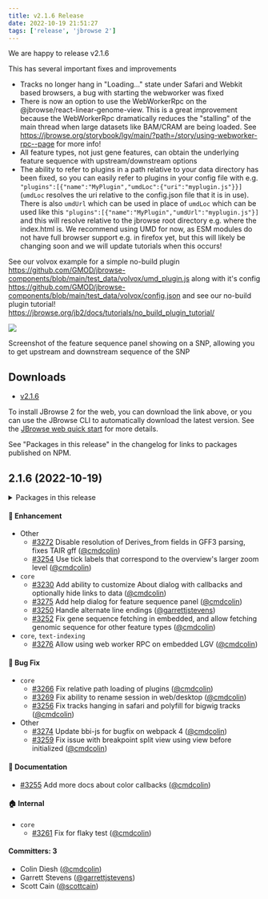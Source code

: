 ```yaml
---
title: v2.1.6 Release
date: 2022-10-19 21:51:27
tags: ['release', 'jbrowse 2']
---
```


We are happy to release v2.1.6

This has several important fixes and improvements

- Tracks no longer hang in "Loading..." state under Safari and Webkit based
  browsers, a bug with starting the webworker was fixed
- There is now an option to use the WebWorkerRpc on the
  @jbrowse/react-linear-genome-view. This is a great improvement because the
  WebWorkerRpc dramatically reduces the "stalling" of the main thread when
  large datasets like BAM/CRAM are being loaded. See
  https://jbrowse.org/storybook/lgv/main/?path=/story/using-webworker-rpc--page
  for more info!
- All feature types, not just gene features, can obtain the underlying feature
  sequence with upstream/downstream options
- The ability to refer to plugins in a path relative to your data directory
  has been fixed, so you can easily refer to plugins in your config file with
  e.g. `"plugins":[{"name":"MyPlugin","umdLoc":{"uri":"myplugin.js"}}]`
  (`umdLoc` resolves the uri relative to the config.json file that it is in
  use). There is also `umdUrl` which can be used in place of `umdLoc` which can
  be used like this `"plugins":[{"name":"MyPlugin","umdUrl":"myplugin.js"}]`
  and this will resolve relative to the jbrowse root directory e.g. where the
  index.html is. We recommend using UMD for now, as ESM modules do not have
  full browser support e.g. in firefox yet, but this will likely be changing
  soon and we will update tutorials when this occurs!

See our volvox example for a simple no-build plugin
https://github.com/GMOD/jbrowse-components/blob/main/test_data/volvox/umd_plugin.js
along with it's config
https://github.com/GMOD/jbrowse-components/blob/main/test_data/volvox/config.json
and see our no-build plugin tutorial!
https://jbrowse.org/jb2/docs/tutorials/no_build_plugin_tutorial/

![](https://user-images.githubusercontent.com/6511937/196806717-5b94a8cd-38fa-4861-9692-393158a5b2b0.png)

Screenshot of the feature sequence panel showing on a SNP, allowing you to get
upstream and downstream sequence of the SNP

## Downloads

- [v2.1.6](https://github.com/GMOD/jbrowse-components/releases/tag/v2.1.6)

To install JBrowse 2 for the web, you can download the link above, or you can
use the JBrowse CLI to automatically download the latest version. See the
[JBrowse web quick start](https://jbrowse.org/jb2/docs/quickstart_web) for more
details.

See "Packages in this release" in the changelog for links to packages published
on NPM.

## 2.1.6 (2022-10-19)

<details><summary>Packages in this release</summary>
<p>

| Package                                 | Download                                                          |
| --------------------------------------- | ----------------------------------------------------------------- |
| @jbrowse/core                           | https://www.npmjs.com/package/@jbrowse/core                       |
| @jbrowse/text-indexing                  |                                                                   |
| @jbrowse/plugin-alignments              | https://www.npmjs.com/package/@jbrowse/plugin-alignments          |
| @jbrowse/plugin-arc                     |                                                                   |
| @jbrowse/plugin-authentication          |                                                                   |
| @jbrowse/plugin-bed                     | https://www.npmjs.com/package/@jbrowse/plugin-bed                 |
| @jbrowse/plugin-breakpoint-split-view   |                                                                   |
| @jbrowse/plugin-circular-view           | https://www.npmjs.com/package/@jbrowse/plugin-circular-view       |
| @jbrowse/plugin-comparative-adapters    |                                                                   |
| @jbrowse/plugin-config                  | https://www.npmjs.com/package/@jbrowse/plugin-config              |
| @jbrowse/plugin-data-management         | https://www.npmjs.com/package/@jbrowse/plugin-data-management     |
| @jbrowse/plugin-dotplot-view            |                                                                   |
| @jbrowse/plugin-gff3                    | https://www.npmjs.com/package/@jbrowse/plugin-gff3                |
| @jbrowse/plugin-grid-bookmark           | https://www.npmjs.com/package/@jbrowse/plugin-grid-bookmark       |
| @jbrowse/plugin-gtf                     | https://www.npmjs.com/package/@jbrowse/plugin-gtf                 |
| @jbrowse/plugin-hic                     |                                                                   |
| @jbrowse/plugin-jobs-management         |                                                                   |
| @jbrowse/plugin-legacy-jbrowse          | https://www.npmjs.com/package/@jbrowse/plugin-legacy-jbrowse      |
| @jbrowse/plugin-linear-comparative-view |                                                                   |
| @jbrowse/plugin-linear-genome-view      | https://www.npmjs.com/package/@jbrowse/plugin-linear-genome-view  |
| @jbrowse/plugin-lollipop                |                                                                   |
| @jbrowse/plugin-menus                   |                                                                   |
| @jbrowse/plugin-protein                 |                                                                   |
| @jbrowse/plugin-rdf                     |                                                                   |
| @jbrowse/plugin-sequence                | https://www.npmjs.com/package/@jbrowse/plugin-sequence            |
| @jbrowse/plugin-spreadsheet-view        |                                                                   |
| @jbrowse/plugin-sv-inspector            |                                                                   |
| @jbrowse/plugin-svg                     | https://www.npmjs.com/package/@jbrowse/plugin-svg                 |
| @jbrowse/plugin-text-indexing           |                                                                   |
| @jbrowse/plugin-trackhub-registry       |                                                                   |
| @jbrowse/plugin-trix                    | https://www.npmjs.com/package/@jbrowse/plugin-trix                |
| @jbrowse/plugin-variants                | https://www.npmjs.com/package/@jbrowse/plugin-variants            |
| @jbrowse/plugin-wiggle                  | https://www.npmjs.com/package/@jbrowse/plugin-wiggle              |
| @jbrowse/cli                            | https://www.npmjs.com/package/@jbrowse/cli                        |
| @jbrowse/desktop                        |                                                                   |
| @jbrowse/img                            | https://www.npmjs.com/package/@jbrowse/img                        |
| jbrowse-predefined-sessions             |                                                                   |
| @jbrowse/react-circular-genome-view     | https://www.npmjs.com/package/@jbrowse/react-circular-genome-view |
| @jbrowse/react-linear-genome-view       | https://www.npmjs.com/package/@jbrowse/react-linear-genome-view   |
| @jbrowse/web                            |                                                                   |

</p>
</details>

#### :rocket: Enhancement

- Other
  - [#3272](https://github.com/GMOD/jbrowse-components/pull/3272) Disable resolution of Derives_from fields in GFF3 parsing, fixes TAIR gff ([@cmdcolin](https://github.com/cmdcolin))
  - [#3254](https://github.com/GMOD/jbrowse-components/pull/3254) Use tick labels that correspond to the overview's larger zoom level ([@cmdcolin](https://github.com/cmdcolin))
- `core`
  - [#3230](https://github.com/GMOD/jbrowse-components/pull/3230) Add ability to customize About dialog with callbacks and optionally hide links to data ([@cmdcolin](https://github.com/cmdcolin))
  - [#3275](https://github.com/GMOD/jbrowse-components/pull/3275) Add help dialog for feature sequence panel ([@cmdcolin](https://github.com/cmdcolin))
  - [#3250](https://github.com/GMOD/jbrowse-components/pull/3250) Handle alternate line endings ([@garrettjstevens](https://github.com/garrettjstevens))
  - [#3252](https://github.com/GMOD/jbrowse-components/pull/3252) Fix gene sequence fetching in embedded, and allow fetching genomic sequence for other feature types ([@cmdcolin](https://github.com/cmdcolin))
- `core`, `text-indexing`
  - [#3276](https://github.com/GMOD/jbrowse-components/pull/3276) Allow using web worker RPC on embedded LGV ([@cmdcolin](https://github.com/cmdcolin))

#### :bug: Bug Fix

- `core`
  - [#3266](https://github.com/GMOD/jbrowse-components/pull/3266) Fix relative path loading of plugins ([@cmdcolin](https://github.com/cmdcolin))
  - [#3269](https://github.com/GMOD/jbrowse-components/pull/3269) Fix ability to rename session in web/desktop ([@cmdcolin](https://github.com/cmdcolin))
  - [#3256](https://github.com/GMOD/jbrowse-components/pull/3256) Fix tracks hanging in safari and polyfill for bigwig tracks ([@cmdcolin](https://github.com/cmdcolin))
- Other
  - [#3274](https://github.com/GMOD/jbrowse-components/pull/3274) Update bbi-js for bugfix on webpack 4 ([@cmdcolin](https://github.com/cmdcolin))
  - [#3259](https://github.com/GMOD/jbrowse-components/pull/3259) Fix issue with breakpoint split view using view before initialized ([@cmdcolin](https://github.com/cmdcolin))

#### :memo: Documentation

- [#3255](https://github.com/GMOD/jbrowse-components/pull/3255) Add more docs about color callbacks ([@cmdcolin](https://github.com/cmdcolin))

#### :house: Internal

- `core`
  - [#3261](https://github.com/GMOD/jbrowse-components/pull/3261) Fix for flaky test ([@cmdcolin](https://github.com/cmdcolin))

#### Committers: 3

- Colin Diesh ([@cmdcolin](https://github.com/cmdcolin))
- Garrett Stevens ([@garrettjstevens](https://github.com/garrettjstevens))
- Scott Cain ([@scottcain](https://github.com/scottcain))
